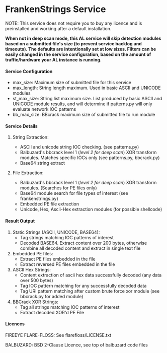 # FrankenStrings Service

NOTE: This service does not require you to buy any licence and is preinstalled and working after a default installation.

**When not in deep scan mode, this AL service will skip detection modules based on a submitted file's size 
(to prevent service backlog and timeouts). The defaults are
intentionally set at low sizes. Filters can be easily changed in the service configuration,
based on the amount of traffic/hardware your AL instance is running.**

#### Service Configuration

- max_size: Maximum size of submitted file for this service
- max_length: String length maximum. Used in basic ASCII and UNICODE modules
- st_max_size: String list maximum size. List produced by basic ASCII and UNICODE module results, and will determine if patterns.py will only evaluate network IOC patterns
- bb_max_size: BBcrack maximum size of submitted file to run module

#### Service Details

1. String Extraction:
    * ASCII and unicode string IOC checking. (see patterns.py)
    * Balbuzard's bbcrack level 1 (*level 2 for deep scan*) XOR transform modules. Matches specific IOCs only (see patterns.py, bbcrack.py) 
    * Base64 string extract
        
2. File Extraction:
    * Balbuzard's bbcrack level 1 (*level 2 for deep scan*) XOR transform modules. (Searches for PE files only)
    * Base64 module search for file types of interest (see frankenstrings.py)
    * Embedded PE file extraction
    * Unicode, Hex, Ascii-Hex extraction modules (for possible shellcode)

#### Result Output
1. Static Strings (ASCII, UNICODE, BASE64):
    * Tag strings matching IOC patterns of interest
    * Decoded BASE64. Extract content over 200 bytes, otherwise combine all decoded content and extract in single text file
2. Embedded PE files:
    * Extract PE files embedded in the file
    * Extract reversed PE files embedded in the file
3. ASCII Hex Strings:
    * Content extraction of ascii hex data successfully decoded (any data over 500 bytes)
    * Tag IOC pattern matching for any successfully decoded data
    * Tag URI pattern matching after custom brute force xor module (see bbcrack.py for added module)
4. BBCrack XOR Strings:
    * Tag all strings matching IOC patterns of interest
    * Extract decoded XOR'd PE File

#### Licences

FIREEYE FLARE-FLOSS: See flarefloss/LICENSE.txt 

BALBUZARD: BSD 2-Clause Licence, see top of balbuzard code files

